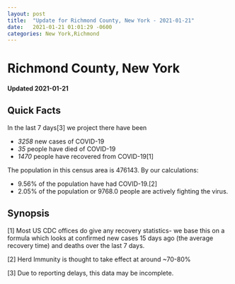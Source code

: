 ```yaml
---
layout: post
title:  "Update for Richmond County, New York - 2021-01-21"
date:   2021-01-21 01:01:29 -0600
categories: New York,Richmond
---
```


# Richmond County, New York
#### Updated 2021-01-21

## Quick Facts

In the last 7 days[3] we project there have been
- *3258* new cases of COVID-19
- *35* people have died of COVID-19
- *1470* people have recovered from COVID-19[1]

The population in this census area is 476143. By our calculations:
- 9.56% of the population have had COVID-19.[2]
- 2.05% of the population or 9768.0 people are actively fighting the virus.

## Synopsis




[1] Most US CDC offices do give any recovery statistics- we base this on a formula which looks at confirmed new cases
15 days ago (the average recovery time) and deaths over the last 7 days.

[2] Herd Immunity is thought to take effect at around ~70-80%

[3] Due to reporting delays, this data may be incomplete.
 
    
